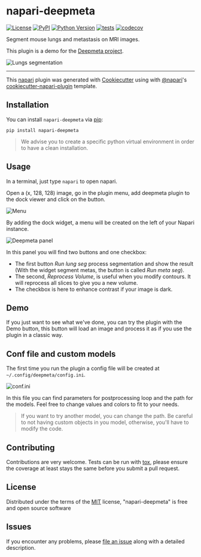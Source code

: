 # napari-deepmeta

[![License](https://img.shields.io/github/license/EdgarLefevre/napari-deepmeta?label=license)](https://github.com/EdgarLefevre/napari-deepmeta/blob/main/LICENSE)
[![PyPI](https://img.shields.io/pypi/v/napari-deepmeta.svg?color=green)](https://pypi.org/project/napari-deepmeta)
[![Python Version](https://img.shields.io/pypi/pyversions/napari-deepmeta.svg?color=green)](https://python.org)
[![tests](https://github.com/EdgarLefevre/napari-deepmeta/workflows/tests/badge.svg)](https://github.com/EdgarLefevre/napari-deepmeta/actions)
[![codecov](https://codecov.io/gh/EdgarLefevre/napari-deepmeta/branch/main/graph/badge.svg?token=H41ZaCAg31)](https://codecov.io/gh/EdgarLefevre/napari-deepmeta)

Segment mouse lungs and metastasis on MRI images.

This plugin is a demo for the [Deepmeta project](https://github.com/EdgarLefevre/DeepMeta).

![Lungs segmentation](https://github.com/EdgarLefevre/napari-deepmeta/blob/main/docs/_static/screen_napari_lungs.png?raw=true)

----------------------------------

This [napari] plugin was generated with [Cookiecutter] using with [@napari]'s [cookiecutter-napari-plugin] template.

<!--
Don't miss the full getting started guide to set up your new package:
https://github.com/napari/cookiecutter-napari-plugin#getting-started

and review the napari docs for plugin developers:
https://napari.org/docs/plugins/index.html
-->

## Installation

You can install `napari-deepmeta` via [pip]:

    pip install napari-deepmeta

> We advise you to create a specific python virtual environment in order to have a clean installation.

## Usage
In a terminal, just type `napari` to open napari.

Open a (x, 128, 128) image, go in the plugin menu, add deepmeta plugin to the dock viewer and click on the button.

![Menu](https://github.com/EdgarLefevre/napari-deepmeta/blob/main/docs/_static/plugin_menu.png?raw=true)

By adding the dock widget, a menu will be created on the left of your Napari instance.

![Deepmeta panel](https://github.com/EdgarLefevre/napari-deepmeta/raw/main/docs/_static/panel.png?raw=true)

In this panel you will find two buttons and one checkbox:

+ The first button *Run lung seg* process segmentation and show the result (With the widget segment metas, the button is called *Run meta seg*).
+ The second, *Reprocess Volume*, is useful when you modify contours. It will reprocess all slices to give you a new volume.
+ The checkbox is here to enhance contrast if your image is dark.

## Demo

If you just want to see what we've done, you can try the plugin with the Demo button, this button will load an image and process it
as if you use the plugin in a classic way.

## Conf file and custom models

The first time you run the plugin a config file will be created at `~/.config/deepmeta/config.ini`.

![conf.ini](https://github.com/EdgarLefevre/napari-deepmeta/blob/main/docs/_static/confini.png?raw=true)

In this file you can find parameters for postprocessing loop and the path for the models.
Feel free to change values and colors to fit to your needs.

>If you want to try another model, you can change the path. Be careful to not having custom objects in you model, otherwise, you'll have to modify the code.


## Contributing

Contributions are very welcome. Tests can be run with [tox], please ensure
the coverage at least stays the same before you submit a pull request.

## License

Distributed under the terms of the [MIT] license,
"napari-deepmeta" is free and open source software

## Issues

If you encounter any problems, please [file an issue] along with a detailed description.

[napari]: https://github.com/napari/napari
[Cookiecutter]: https://github.com/audreyr/cookiecutter
[@napari]: https://github.com/napari
[MIT]: http://opensource.org/licenses/MIT
[cookiecutter-napari-plugin]: https://github.com/napari/cookiecutter-napari-plugin
[file an issue]: https://github.com/EdgarLefevre/napari-deepmeta/issues
[napari]: https://github.com/napari/napari
[tox]: https://tox.readthedocs.io/en/latest/
[pip]: https://pypi.org/project/pip/
[PyPI]: https://pypi.org/

